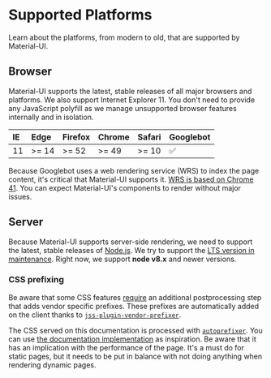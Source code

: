 # Supported Platforms

<p class="description">Learn about the platforms, from modern to old, that are supported by Material-UI.</p>

## Browser

Material-UI supports the latest, stable releases of all major browsers and platforms.
We also support Internet Explorer 11.
You don't need to provide any JavaScript polyfill as we manage unsupported browser features internally and in isolation.

| IE    | Edge   | Firefox | Chrome | Safari | Googlebot |
|:------|:-------|:--------|:-------|:-------|:----------|
| 11    | >= 14  | >= 52   | >= 49  | >= 10  | ✅        |

Because Googlebot uses a web rendering service (WRS) to index the page content, it's critical that Material-UI supports it.
[WRS is based on Chrome 41](https://developers.google.com/search/docs/guides/rendering).
You can expect Material-UI's components to render without major issues.

## Server

Because Material-UI supports server-side rendering, we need to support the latest, stable releases of [Node.js](https://github.com/nodejs/node).
We try to support the [LTS version in maintenance](https://github.com/nodejs/Release#lts-schedule1). Right now, we support **node v8.x** and newer versions.

### CSS prefixing

Be aware that some CSS features [require](https://github.com/cssinjs/jss/issues/279) an additional postprocessing step
that adds vendor specific prefixes.
These prefixes are automatically added on the client thanks to [`jss-plugin-vendor-prefixer`](https://www.npmjs.com/package/jss-plugin-vendor-prefixer). 

The CSS served on this documentation is processed with [`autoprefixer`](https://www.npmjs.com/package/autoprefixer).
You can use [the documentation implementation](https://github.com/mui-org/material-ui/blob/47aa5aeaec1d4ac2c08fd0e84277d6b91e497557/pages/_document.js#L123) as inspiration.
Be aware that it has an implication with the performance of the page.
It's a must do for static pages, but it needs to be put in balance with not doing anything when rendering dynamic pages.
